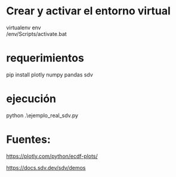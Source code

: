 
# Crear y activar el entorno virtual

virtualenv env  
/env/Scripts/activate.bat

# requerimientos

pip install plotly numpy pandas sdv

# ejecución

python .\ejemplo_real_sdv.py

# Fuentes:
https://plotly.com/python/ecdf-plots/

https://docs.sdv.dev/sdv/demos


